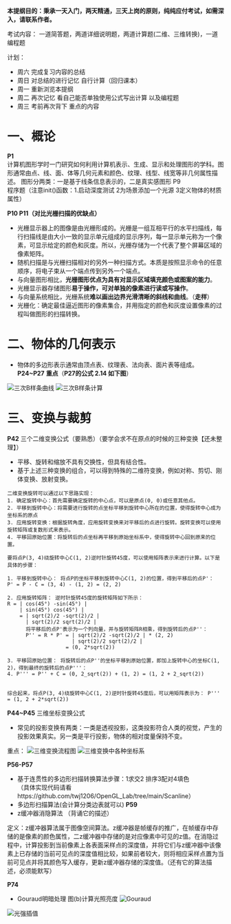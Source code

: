 **本提纲目的：秉承一天入门，两天精通，三天上岗的原则，纯纯应付考试，如需深入，请联系作者。**

考试内容：
一道简答题，两道详细说明题，两道计算题(二维、三维转换)，一道编程题

计划：
- 周六  完成复习内容的总结
- 周日 对总结的进行记忆  自行计算（回归课本）
- 周一 重新浏览本提纲
- 周二 再次记忆 看自己能否单独使用公式写出计算  以及编程题
- 周三 考前再次背下 重点的内容   

# 一、概论

**P1**  
计算机图形学时一门研究如何利用计算机表示、生成、显示和处理图形的学科。图形通常由点、线、面、体等几何元素和颜色、纹理、线型、线宽等非几何属性描述。
图形分两类：一是基于线条信息表示的，二是真实感图形
P9  
程序题（注意init()函数：1.启动深度测试 2为场景添加一个光源 3定义物体的材质属性）

**P10  P11（对比光栅扫描的优缺点）**

- 光栅显示器上的图像是由光栅形成的。光栅是一组互相平行的水平扫描线，每行扫描线是由大小一致的显示单元组成的显示序列，每一显示单元称为一个像素，可显示给定的颜色和灰度。所以，光栅存储为一个代表了整个屏幕区域的像素矩阵。
- 随机扫描是与光栅扫描相对的另外一种扫描方式。本质是按照显示命令的任意顺序，将电子束从一个端点传到另外一个端点。
- 与向量图形相比，**光栅图形优点为具有对显示区域填充颜色或图案的能力**。
- 光栅显示器存储图形**易于操作，可对单独的像素进行读或写操作**。
- 与向量系统相比，光栅系统**难以画出边界光滑清晰的斜线和曲线**。（**走样**）
- 光栅化：确定最佳逼近图形的像素集合，并用指定的颜色和灰度设置像素的过程叫做图形的扫描转换。

# 二、物体的几何表示

- 物体的多边形表示通常由顶点表、纹理表、法向表、面片表等组成。
**P24~P27** **重点**（**P27的公式 2.14  如下图**）

![三次B样条曲线](images/三次B样条曲线.png)
![三次B样条计算](images/三次B样条计算.png)


# 三、变换与裁剪

**P42**  三个二维变换公式（要熟悉）（要学会求不在原点的时候的三种变换【还未整理】）
- 平移、旋转和缩放不具有交换性，但具有结合性。
- 基于上述三种变换的组合，可以得到特殊的二维符变换，例如对称、剪切、刚体变换、放射变换。

```
二维变换旋转可以通过以下思路实现：
1. 确定旋转中心：首先需要确定旋转的中心点，可以是原点(0, 0)或任意其他点。
2. 平移到旋转中心：将需要进行旋转的点坐标平移到旋转中心所在的位置，使得旋转中心成为坐标系的原点  
3. 应用旋转变换：根据旋转角度，应用旋转变换来对平移后的点进行旋转。旋转变换可以使用旋转矩阵或复数形式来表示。
4. 平移回原始位置：将旋转后的点坐标再平移到原始坐标系中，使得旋转中心回到原来的位置。
```
```
要将点P(3, 4)绕旋转中心C(1, 2)逆时针旋转45度，可以使用矩阵表示来进行计算。以下是具体的步骤：

1. 平移到旋转中心： 将点P的坐标平移到旋转中心C(1, 2)的位置，得到平移后的点P'：
P' = P - C = (3, 4) - (1, 2) = (2, 2)
    
2. 应用旋转矩阵： 逆时针旋转45度的旋转矩阵如下所示： 
R = | cos(45°) -sin(45°) | 
    | sin(45°) cos(45°) | 
    = | sqrt(2)/2 -sqrt(2)/2 | 
      | sqrt(2)/2 sqrt(2)/2 | 
      将平移后的点P'表示为一个列向量，并与旋转矩阵R相乘，得到旋转后的点P''：
	  P'' = R * P' = | sqrt(2)/2 -sqrt(2)/2 | * (2, 2)
	                 | sqrt(2)/2 sqrt(2)/2 |
				   = (0, 2*sqrt(2))
    
3. 平移回原始位置： 将旋转后的点P''的坐标平移到原始位置，即加上旋转中心的坐标C(1, 2)，得到最终的旋转后的点P'''：
4. P''' = P'' + C = (0, 2_sqrt(2)) + (1, 2) = (1, 2 + 2_sqrt(2))
    

综合起来，将点P(3, 4)绕旋转中心C(1, 2)逆时针旋转45度后，可以用矩阵表示为： P''' = (1, 2 + 2*sqrt(2))
```

**P44~P45**  三维坐标变换公式
- 常见的投影变换有两类：一类是透视投影，这类投影符合人类的视觉，产生的投影效果真实。另一类是平行投影，物体的相对度量保持不变。

重点：
![三维变换流程图](images/三维变换流程图.jpg)
![三维变换中各种坐标系](images/三维变换中各种坐标系.jpg)


**P56-P57** 
- 基于连贯性的多边形扫描转换算法步骤：1求交2 排序3配对4填色  
（具体实现代码请看https://github.com/twj1206/OpenGL_Lab/tree/main/Scanline）
- 多边形扫描算法(会计算分类边表就可以)
**P59**
- z缓冲器消隐算法  （背诵它的描述）

定义：z缓冲器算法属于图像空间算法。z缓冲器是帧缓存的推广，在帧缓存中存储的是像素的颜色属性，二z缓冲器中存储的是对应像素中可见的z值。在消隐过程中，计算投影到当前像素上各表面采样点的深度值，并将它们与z缓冲器中该像素上已存储的当前可见点的深度值相比较，如果前者较大，则将相应采样点置为当前可见点并将其颜色写入缓存，更新z缓冲器存储的深度值。（还有它的算法描述，必须能默写）

**P74**
- Gouraud明暗处理  图(b)计算光照亮度 
![Gouraud](images/Gouraud明暗处理.png)

![光强插值](images/光强插值.png)

